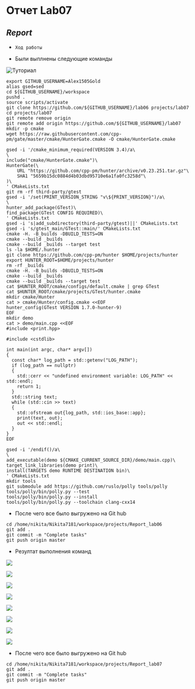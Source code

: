 #           **Отчет Lab07**
##                *Report*
- `Ход работы`

- Были выплнены следующие команды

![Туториал](https://github.com/Nikita7181/lab07)

```
export GITHUB_USERNAME=Alex1505Gold
alias gsed=sed
cd ${GITHUB_USERNAME}/workspace
pushd .
source scripts/activate
git clone https://github.com/${GITHUB_USERNAME}/lab06 projects/lab07
cd projects/lab07
git remote remove origin
git remote add origin https://github.com/${GITHUB_USERNAME}/lab07
mkdir -p cmake
wget https://raw.githubusercontent.com/cpp-pm/gate/master/cmake/HunterGate.cmake -O cmake/HunterGate.cmake
```

```
gsed -i '/cmake_minimum_required(VERSION 3.4)/a\
\
include("cmake/HunterGate.cmake")\
HunterGate(\
    URL "https://github.com/cpp-pm/hunter/archive/v0.23.251.tar.gz"\
    SHA1 "5659b15dc0884d4b03dbd95710e6a1fa0fc3258d"\
)\
' CMakeLists.txt
git rm -rf third-party/gtest
gsed -i '/set(PRINT_VERSION_STRING "v\${PRINT_VERSION}")/a\
\
hunter_add_package(GTest)\
find_package(GTest CONFIG REQUIRED)\
' CMakeLists.txt
gsed -i 's|add_subdirectory(third-party/gtest)||' CMakeLists.txt
gsed -i 's/gtest_main/GTest::main/' CMakeLists.txt
cmake -H. -B_builds -DBUILD_TESTS=ON
cmake --build _builds
cmake --build _builds --target test
ls -la $HOME/.hunter
git clone https://github.com/cpp-pm/hunter $HOME/projects/hunter
export HUNTER_ROOT=$HOME/projects/hunter
rm -rf _builds
cmake -H. -B_builds -DBUILD_TESTS=ON
cmake --build _builds
cmake --build _builds --target test
cat $HUNTER_ROOT/cmake/configs/default.cmake | grep GTest
cat $HUNTER_ROOT/cmake/projects/GTest/hunter.cmake
mkdir cmake/Hunter
cat > cmake/Hunter/config.cmake <<EOF
hunter_config(GTest VERSION 1.7.0-hunter-9)
EOF
mkdir demo
cat > demo/main.cpp <<EOF
#include <print.hpp>

#include <cstdlib>

int main(int argc, char* argv[])
{
  const char* log_path = std::getenv("LOG_PATH");
  if (log_path == nullptr)
  {
    std::cerr << "undefined environment variable: LOG_PATH" << std::endl;
    return 1;
  }
  std::string text;
  while (std::cin >> text)
  {
    std::ofstream out{log_path, std::ios_base::app};
    print(text, out);
    out << std::endl;
  }
}
EOF

gsed -i '/endif()/a\
\
add_executable(demo ${CMAKE_CURRENT_SOURCE_DIR}/demo/main.cpp)\
target_link_libraries(demo print)\
install(TARGETS demo RUNTIME DESTINATION bin)\
' CMakeLists.txt
mkdir tools
git submodule add https://github.com/ruslo/polly tools/polly
tools/polly/bin/polly.py --test
tools/polly/bin/polly.py --install
tools/polly/bin/polly.py --toolchain clang-cxx14
```


- После чего все было выгружено на Git hub

```
cd /home/nikita/Nikita7181/workspace/projects/Report_lab06
git add .
git commit -m "Complete tasks"
git push origin master
```

- Резултат выполнения команд

![](https://raw.githubusercontent.com/Nikita7181/Report_lab07/master/Screenshots/1.png)

![](https://raw.githubusercontent.com/Nikita7181/Report_lab07/master/Screenshots/2.png)

![](https://raw.githubusercontent.com/Nikita7181/Report_lab07/master/Screenshots/3.png)

![](https://raw.githubusercontent.com/Nikita7181/Report_lab07/master/Screenshots/4.png)

![](https://raw.githubusercontent.com/Nikita7181/Report_lab07/master/Screenshots/5.png)

![](https://github.com/Nikita7181/Report_lab07/blob/master/Screenshots/6.png)

![](https://github.com/Nikita7181/Report_lab07/blob/master/Screenshots/7.png)

![](https://raw.githubusercontent.com/Nikita7181/Report_lab07/master/Screenshots/8.png)

- После чего все было выгружено на Git hub

```
cd /home/nikita/Nikita7181/workspace/projects/Report_lab07
git add .
git commit -m "Complete tasks"
git push origin master
```
